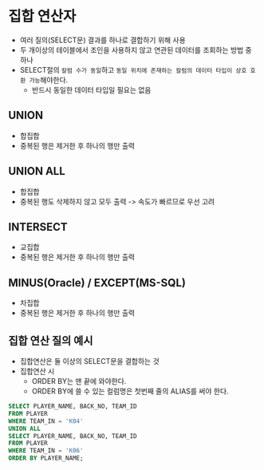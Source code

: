 # 집합 연산자
- 여러 질의(SELECT문) 결과를 하나로 결합하기 위해 사용
- 두 개이상의 테이블에서 조인을 사용하지 않고 연관된 데이터를 조회하는 방법 중 하나
- SELECT절의 `칼럼 수가 동일`하고 `동일 위치에 존재하는 칼럼의 데이터 타입이 상호 호환 가능`해야한다.
  - 반드시 동일한 데이터 타입일 필요는 없음

## UNION
- 합집합
- 중복된 행은 제거한 후 하나의 행만 출력

## UNION ALL
- 합집합
- 중복된 행도 삭제하지 않고 모두 출력 -> 속도가 빠르므로 우선 고려

## INTERSECT
- 교집합
- 중복된 행은 제거한 후 하나의 행만 출력

## MINUS(Oracle) / EXCEPT(MS-SQL)
- 차집합
- 중복된 행은 제거한 후 하나의 행만 출력

## 집합 연산 질의 예시
- 집합연산은 둘 이상의 SELECT문을 결합하는 것
- 집합연산 시
  - ORDER BY는 맨 끝에 와야한다.
  - ORDER BY에 쓸 수 있는 컬럼명은 첫번째 줄의 ALIAS를 써야 한다.

```sql
SELECT PLAYER_NAME, BACK_NO, TEAM_ID
FROM PLAYER
WHERE TEAM_IN = 'K04'
UNION ALL
SELECT PLAYER_NAME, BACK_NO, TEAM_ID
FROM PLAYER
WHERE TEAM_IN = 'K06'
ORDER BY PLAYER_NAME;
```